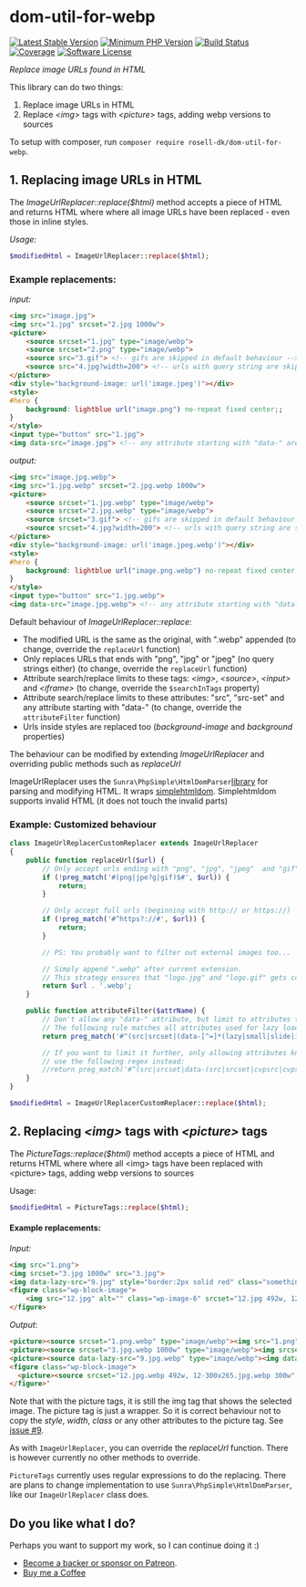 # dom-util-for-webp

[![Latest Stable Version](https://img.shields.io/packagist/v/rosell-dk/dom-util-for-webp.svg?style=flat-square)](https://packagist.org/packages/rosell-dk/dom-util-for-webp)
[![Minimum PHP Version](https://img.shields.io/badge/php-%3E%3D%205.6-8892BF.svg?style=flat-square)](https://php.net)
[![Build Status](https://github.com/rosell-dk/dom-util-for-webp/actions/workflows/php.yml/badge.svg)](https://github.com/rosell-dk/dom-util-for-webp/actions/workflows/php.yml)
[![Coverage](https://img.shields.io/endpoint?url=https://little-b.it/dom-util-for-webp/code-coverage/coverage-badge.json)](http://little-b.it/dom-util-for-webp/code-coverage/coverage/index.html)
[![Software License](https://img.shields.io/badge/license-MIT-brightgreen.svg?style=flat-square)](https://github.com/rosell-dk/dom-util-for-webp/blob/master/LICENSE)

*Replace image URLs found in HTML*

This library can do two things:

1) Replace image URLs in HTML
2) Replace *&lt;img&gt;* tags with *&lt;picture&gt;* tags, adding webp versions to sources

To setup with composer, run ```composer require rosell-dk/dom-util-for-webp```.

## 1. Replacing image URLs in HTML

The *ImageUrlReplacer::replace($html)* method accepts a piece of HTML and returns HTML where where all image URLs have been replaced - even those in inline styles.

*Usage:*

```php
$modifiedHtml = ImageUrlReplacer::replace($html);
```

### Example replacements:

*input:*

```html
<img src="image.jpg">
<img src="1.jpg" srcset="2.jpg 1000w">
<picture>
    <source srcset="1.jpg" type="image/webp">
    <source srcset="2.png" type="image/webp">
    <source src="3.gif"> <!-- gifs are skipped in default behaviour -->
    <source src="4.jpg?width=200"> <!-- urls with query string are skipped in default behaviour -->
</picture>
<div style="background-image: url('image.jpeg')"></div>
<style>
#hero {
    background: lightblue url("image.png") no-repeat fixed center;;
}
</style>
<input type="button" src="1.jpg">
<img data-src="image.jpg"> <!-- any attribute starting with "data-" are replaced (if it ends with "jpg", "jpeg" or "png"). For lazy-loading -->
```

*output:*

```html
<img src="image.jpg.webp">
<img src="1.jpg.webp" srcset="2.jpg.webp 1000w">
<picture>
    <source srcset="1.jpg.webp" type="image/webp">
    <source srcset="2.jpg.webp" type="image/webp">
    <source srcset="3.gif"> <!-- gifs are skipped in default behaviour -->
    <source srcset="4.jpg?width=200"> <!-- urls with query string are skipped in default behaviour -->
</picture>
<div style="background-image: url('image.jpeg.webp')"></div>
<style>
#hero {
    background: lightblue url("image.png.webp") no-repeat fixed center;;
}
</style>
<input type="button" src="1.jpg.webp">
<img data-src="image.jpg.webp"> <!-- any attribute starting with "data-" are replaced (if it ends with "jpg", "jpeg" or "png"). For lazy-loading -->
```

Default behaviour of *ImageUrlReplacer::replace*:
- The modified URL is the same as the original, with ".webp" appended (to change, override the `replaceUrl` function)
- Only replaces URLs that ends with "png", "jpg" or "jpeg" (no query strings either) (to change, override the `replaceUrl` function)
- Attribute search/replace limits to these tags: *&lt;img&gt;*, *&lt;source&gt;*, *&lt;input&gt;* and *&lt;iframe&gt;* (to change, override the `$searchInTags` property)
- Attribute search/replace limits to these attributes: "src", "src-set" and any attribute starting with "data-" (to change, override the `attributeFilter` function)
- Urls inside styles are replaced too (*background-image* and *background* properties)

The behaviour can be modified by extending *ImageUrlReplacer* and overriding public methods such as *replaceUrl*

ImageUrlReplacer uses the  `Sunra\PhpSimple\HtmlDomParser`[library](https://github.com/sunra/php-simple-html-dom-parser) for parsing and modifying HTML. It wraps [simplehtmldom](http://simplehtmldom.sourceforge.net/). Simplehtmldom supports invalid HTML (it does not touch the invalid parts)


### Example: Customized behaviour

```php
class ImageUrlReplacerCustomReplacer extends ImageUrlReplacer
{
    public function replaceUrl($url) {
        // Only accept urls ending with "png", "jpg", "jpeg"  and "gif"
        if (!preg_match('#(png|jpe?g|gif)$#', $url)) {
            return;
        }

        // Only accept full urls (beginning with http:// or https://)
        if (!preg_match('#^https?://#', $url)) {
            return;
        }

        // PS: You probably want to filter out external images too...

        // Simply append ".webp" after current extension.
        // This strategy ensures that "logo.jpg" and "logo.gif" gets counterparts with unique names
        return $url . '.webp';
    }

    public function attributeFilter($attrName) {
        // Don't allow any "data-" attribute, but limit to attributes that smells like they are used for images
        // The following rule matches all attributes used for lazy loading images that we know of
        return preg_match('#^(src|srcset|(data-[^=]*(lazy|small|slide|img|large|src|thumb|source|set|bg-url)[^=]*))$#i', $attrName);

        // If you want to limit it further, only allowing attributes known to be used for lazy load,
        // use the following regex instead:
        //return preg_match('#^(src|srcset|data-(src|srcset|cvpsrc|cvpset|thumb|bg-url|large_image|lazyload|source-url|srcsmall|srclarge|srcfull|slide-img|lazy-original))$#i', $attrName);
    }
}

$modifiedHtml = ImageUrlReplacerCustomReplacer::replace($html);
```


## 2. Replacing *&lt;img&gt;* tags with *&lt;picture&gt;* tags

The *PictureTags::replace($html)* method accepts a piece of HTML and returns HTML where where all &lt;img&gt; tags have been replaced with &lt;picture&gt; tags, adding webp versions to sources

Usage:

```php
$modifiedHtml = PictureTags::replace($html);
```

#### Example replacements:

*Input:*
```html
<img src="1.png">
<img srcset="3.jpg 1000w" src="3.jpg">
<img data-lazy-src="9.jpg" style="border:2px solid red" class="something">
<figure class="wp-block-image">
    <img src="12.jpg" alt="" class="wp-image-6" srcset="12.jpg 492w, 12-300x265.jpg 300w" sizes="(max-width: 492px) 100vw, 492px">
</figure>
```

*Output*:
```html
<picture><source srcset="1.png.webp" type="image/webp"><img src="1.png" class="webpexpress-processed"></picture>
<picture><source srcset="3.jpg.webp 1000w" type="image/webp"><img srcset="3.jpg 1000w" src="3.jpg" class="webpexpress-processed"></picture>
<picture><source data-lazy-src="9.jpg.webp" type="image/webp"><img data-lazy-src="9.jpg" style="border:2px solid red" class="something webpexpress-processed"></picture>
<figure class="wp-block-image">
  <picture><source srcset="12.jpg.webp 492w, 12-300x265.jpg.webp 300w" sizes="(max-width: 492px) 100vw, 492px" type="image/webp"><img src="12.jpg" alt="" class="wp-image-6 webpexpress-processed" srcset="12.jpg 492w, 12-300x265.jpg 300w" sizes="(max-width: 492px) 100vw, 492px"></picture>
</figure>'
```

Note that with the picture tags, it is still the img tag that shows the selected image. The picture tag is just a wrapper.
So it is correct behaviour not to copy the *style*, *width*, *class* or any other attributes to the picture tag. See [issue #9](https://github.com/rosell-dk/dom-util-for-webp/issues/9).


As with `ImageUrlReplacer`, you can override the *replaceUrl* function. There is however currently no other methods to override.

`PictureTags` currently uses regular expressions to do the replacing. There are plans to change implementation to use `Sunra\PhpSimple\HtmlDomParser`, like our `ImageUrlReplacer` class does.

## Do you like what I do?
Perhaps you want to support my work, so I can continue doing it :)

- [Become a backer or sponsor on Patreon](https://www.patreon.com/rosell).
- [Buy me a Coffee](https://ko-fi.com/rosell)
